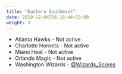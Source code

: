 ```yaml
---
title: "Eastern Southeast"
date: 2019-12-04T16:16:44+13:00
weight: 3
---
```


- Atlanta Hawks - Not active
- Charlotte Hornets - Not active
- Miami Heat - Not active
- Orlando Magic - Not active
- Washington Wizards - [@Wizards_Scores](https://twitter.com/Wizards_Scores)